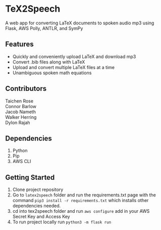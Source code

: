 # TeX2Speech
A web app for converting LaTeX documents to spoken audio mp3 using Flask, AWS Polly, ANTLR, and SymPy

## Features
- Quickly and conveniently upload LaTeX and download mp3
- Convert .bib files along with LaTeX
- Upload and convert multiple LaTeX files at a time
- Unambiguous spoken math equations

## Contributors
Taichen Rose  
Connor Barlow  
Jacob Nameth  
Walker Herring  
Dylon Rajah  

## Dependencies
1. Python
2. Pip
3. AWS CLI

## Getting Started

1. Clone project repository
2. Go to `latex2speech` folder and run the requirements.txt page with the command `pip3 install -r requirements.txt` which installs other dependencies needed.
3. cd into tex2speech folder and run `aws configure` add in your AWS Secret Key and Access Key
4. To run project locally run `python3 -m flask run`  
